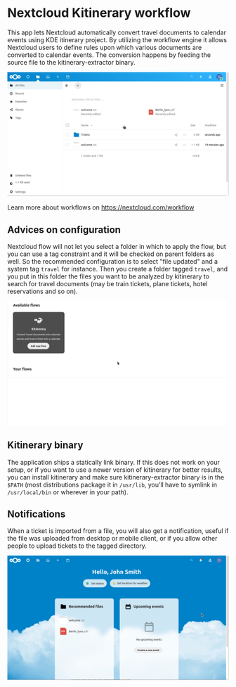 # Nextcloud Kitinerary workflow

This app lets Nextcloud automatically convert travel documents to calendar events using KDE itinerary project. By utilizing the workflow engine it allows Nextcloud users to define rules upon which various documents are converted to calendar events. The conversion happens by feeding the source file to the kitinerary-extractor binary.

![Screencast of adding a ticket and seeing it imported](screencasts/add-ticket.gif)

Learn more about workflows on https://nextcloud.com/workflow

## Advices on configuration

Nextcloud flow will not let you select a folder in which to apply the flow, but you can use a tag constraint and it will be checked on parent folders as well.
So the recommended configuration is to select "file updated" and a system tag `travel` for instance.
Then you create a folder tagged `travel`, and you put in this folder the files you want to be analyzed by kitinerary to search for travel documents (may be train tickets, plane tickets, hotel reservations and so on).

![Screencast of recommended configuration](screencasts/add-flow.gif)

## Kitinerary binary

The application ships a statically link binary. If this does not work on your setup, or if you want to use a newer version of kitinerary for better results, you can install kitinerary and make sure kitinerary-extractor binary is in the `$PATH` (most distributions package it in `/usr/lib`, you’ll have to symlink in `/usr/local/bin` or wherever in your path).

## Notifications

When a ticket is imported from a file, you will also get a notification, useful if the file was uploaded from desktop or mobile client, or if you allow other people to upload tickets to the tagged directory.

![Screencast of a notification from the application](screencasts/notification.gif)
